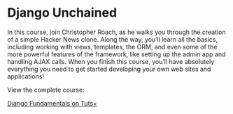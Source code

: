 # Django Unchained

In this course, join Christopher Roach, as he walks you through the creation of a simple Hacker News clone. Along the way, you’ll learn all the basics, including working with views, templates, the ORM, and even some of the more powerful features of the framework, like setting up the admin app and handling AJAX calls.
When you finish this course, you’ll have absolutely everything you need to get started developing your own web sites and applications!

View the complete course: 

[Django Fundamentals on Tuts+](http://courses.tutsplus.com/courses/django-unchained)
